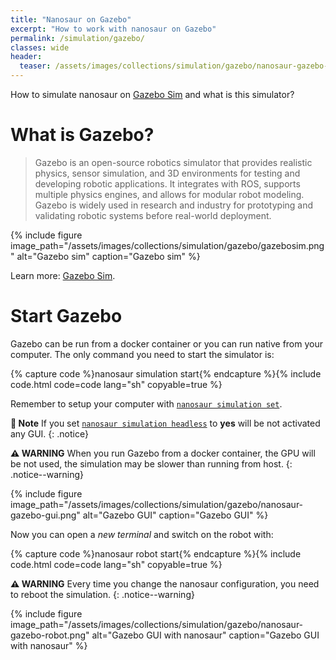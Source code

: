 ```yaml
---
title: "Nanosaur on Gazebo"
excerpt: "How to work with nanosaur on Gazebo"
permalink: /simulation/gazebo/
classes: wide
header:
  teaser: /assets/images/collections/simulation/gazebo/nanosaur-gazebo-robot.png
---
```


How to simulate nanosaur on [Gazebo Sim](https://gazebosim.org/) and what is this simulator?

# What is Gazebo?

> Gazebo is an open-source robotics simulator that provides realistic physics, sensor simulation, and 3D environments for testing and developing robotic applications. It integrates with ROS, supports multiple physics engines, and allows for modular robot modeling. Gazebo is widely used in research and industry for prototyping and validating robotic systems before real-world deployment.

{% include figure image_path="/assets/images/collections/simulation/gazebo/gazebosim.png" alt="Gazebo sim" caption="Gazebo sim" %}

Learn more: [Gazebo Sim](https://gazebosim.org/).

# Start Gazebo

Gazebo can be run from a docker container or you can run native from your computer. The only command you need to start the simulator is:

{% capture code %}nanosaur simulation start{% endcapture %}{% include code.html code=code lang="sh" copyable=true %}

Remember to setup your computer with [`nanosaur simulation set`](/simulation/configuration#set-simulator).

**:memo: Note** If you set [`nanosaur simulation headless`](/simulation/configuration#headless-mode) to **yes** will be not activated any GUI.
{: .notice}

**:warning: WARNING** When you run Gazebo from a docker container, the GPU will be not used, the simulation may be slower than running from host.
{: .notice--warning}

{% include figure image_path="/assets/images/collections/simulation/gazebo/nanosaur-gazebo-gui.png" alt="Gazebo GUI" caption="Gazebo GUI" %}

Now you can open a *new terminal* and switch on the robot with:

{% capture code %}nanosaur robot start{% endcapture %}{% include code.html code=code lang="sh" copyable=true %}

**:warning: WARNING** Every time you change the nanosaur configuration, you need to reboot the simulation.
{: .notice--warning}

{% include figure image_path="/assets/images/collections/simulation/gazebo/nanosaur-gazebo-robot.png" alt="Gazebo GUI with nanosaur" caption="Gazebo GUI with nanosaur" %}
